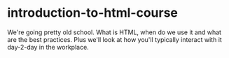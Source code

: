 # introduction-to-html-course
We're going pretty old school. What is HTML, when do we use it and what are the best practices. Plus we'll look at how you'll typically interact with it day-2-day in the workplace.
